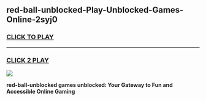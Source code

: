 
## red-ball-unblocked-Play-Unblocked-Games-Online-2syj0
<h3>
<a href="https://premium76.site?title=red-ball-unblocked&ref=25A">CLICK TO PLAY</a></h3>
<hr>

<h3>
<a href="https://premium76.site?title=red-ball-unblocked&ref=25A">CLICK 2 PLAY</a>
  
</h3>

<a href="https://premium76.site?title=red-ball-unblocked&ref=25A"><img src="https://clearcache.store/games.png"></a>


**red-ball-unblocked games unblocked: Your Gateway to Fun and Accessible Online Gaming**
